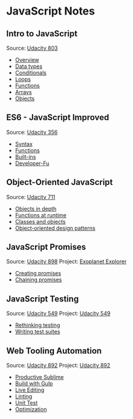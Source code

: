 # JavaScript Notes

## Intro to JavaScript
Source: [Udacity 803](javascript/https://www.udacity.com/course/intro-to-javascript--ud803)
* [Overview](javascript/intro-to-javascript/01-javascript.md)
* [Data types](javascript/intro-to-javascript/02-data-types.md)
* [Conditionals](javascript/intro-to-javascript/03-conditionals.md)
* [Loops](javascript/intro-to-javascript/04-loops.md)
* [Functions](javascript/intro-to-javascript/05-functions.md)
* [Arrays](javascript/intro-to-javascript/06-arrays.md)
* [Objects](javascript/intro-to-javascript/07-objects.md)

## ES6 - JavaScript Improved
Source: [Udacity 356](javascript/https://www.udacity.com/course/es6-javascript-improved--ud356)
* [Syntax](javascript/es6-javascript-improved/01-syntax.md)
* [Functions](javascript/es6-javascript-improved/02-functions.md)
* [Built-ins](javascript/es6-javascript-improved/03-built-ins.md)
* [Developer-Fu](javascript/es6-javascript-improved/04-developer-fu.md)

## Object-Oriented JavaScript
Source: [Udacity 711](javascript/https://www.udacity.com/course/object-oriented-javascript--ud711)
* [Objects in depth](javascript/object-oriented-javascript/01-objects-in-depth.md)
* [Functions at runtime](javascript/object-oriented-javascript/02-functions-at-runtime.md)
* [Classes and objects](javascript/object-oriented-javascript/03-classes-and-objects.md)
* [Object-oriented design patterns](javascript/object-oriented-javascript/04-object-oriented-design-patterns.md)

## JavaScript Promises
Source: [Udacity 898](javascript/https://www.udacity.com/course/javascript-promises--ud898)
Project: [Exoplanet Explorer](javascript/https://github.com/udacity/exoplanet-explorer)
* [Creating promises](javascript/javascript-promises/01-creating-promises.md)
* [Chaining promises](javascript/javascript-promises/02-chaining-promises.md)

## JavaScript Testing
Source: [Udacity 549](javascript/https://www.udacity.com/course/javascript-testing--ud549)
Project: [Udacity 549](javascript/https://github.com/udacity/ud549)
* [Rethinking testing](javascript/javascript-testing/01-rethinking-testing.md)
* [Writing test suites](javascript/javascript-testing/02-writing-test-suites.md)

## Web Tooling Automation
Source: [Udacity 892](javascript/https://www.udacity.com/course/web-tooling-automation--ud892)
Project: [Udacity 892](javascript/https://github.com/udacity/ud892)
* [Productive Sublime](javascript/web-tooling-automation/01-productive-sublime.md)
* [Build with Gulp](javascript/web-tooling-automation/02-build-with-gulp.md)
* [Live Editing](javascript/web-tooling-automation/03-live-editing.md)
* [Linting](javascript/web-tooling-automation/04-linting.md)
* [Unit Test](javascript/web-tooling-automation/05-unit-test.md)
* [Optimization](javascript/web-tooling-automation/06-optimization.md)
